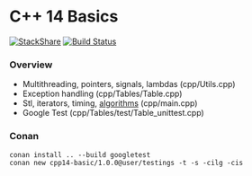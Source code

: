 # C++ 14 Basics
[![StackShare](https://img.shields.io/badge/tech-stack-0690fa.svg?style=flat)](https://stackshare.io/graphai/graphai)
[![Build Status](https://travis-ci.org/martibayoalemany/cpp14-basics.svg?branch=master)](https://travis-ci.org/martibayoalemany/cpp14-basics)

### Overview
- Multithreading, pointers, signals, lambdas (cpp/Utils.cpp) 
- Exception handling (cpp/Tables/Table.cpp)
- Stl, iterators, timing, [algorithms](http://en.cppreference.com/w/cpp/algorithm) (cpp/main.cpp) 
- Google Test (cpp/Tables/test/Table\_unittest.cpp)

### Conan
```
conan install .. --build googletest
conan new cpp14-basic/1.0.0@user/testings -t -s -cilg -cis
```
